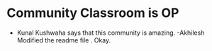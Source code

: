 # Community Classroom is OP

- Kunal Kushwaha says that this community is amazing.
-Akhilesh Modified the readme file . Okay.
